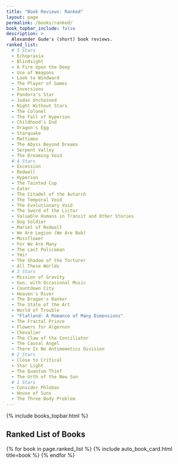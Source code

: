 ```yaml
---
title: "Book Reviews: Ranked"
layout: page
permalink: /books/ranked/
book_topbar_include: false
description: >
  Alexander Gude's (short) book reviews.
ranked_list:
  # 5 Stars
  - Echopraxia
  - Blindsight
  - A Fire Upon the Deep
  - Use of Weapons
  - Look to Windward
  - The Player of Games
  - Inversions
  - Pandora's Star
  - Judas Unchained
  - Night Without Stars
  - The Colonel
  - The Fall of Hyperion
  - Childhood's End
  - Dragon's Egg
  - Starquake
  - Mattimeo
  - The Abyss Beyond Dreams
  - Serpent Valley
  - The Dreaming Void
  # 4 Stars
  - Excession
  - Redwall
  - Hyperion
  - The Tainted Cup
  - Eater
  - The Citadel of the Autarch
  - The Temporal Void
  - The Evolutionary Void
  - The Sword of the Lictor
  - Valuable Humans in Transit and Other Stories
  - Dog Soldier
  - Mariel of Redwall
  - We Are Legion (We Are Bob)
  - Mossflower
  - For We Are Many
  - The Last Policeman
  - Ymir
  - The Shadow of the Torturer
  - All These Worlds
  # 3 Stars
  - Mission of Gravity
  - Gun, with Occasional Music
  - Countdown City
  - Heaven's River
  - The Dragon's Banker
  - The State of the Art
  - World of Trouble
  - "Flatland: A Romance of Many Dimensions"
  - The Fractal Prince
  - Flowers for Algernon
  - Chevalier
  - The Claw of the Conciliator
  - The Causal Angel
  - There Is No Antimemetics Division
  # 2 Stars
  - Close to Critical
  - Star Light
  - The Quantum Thief
  - The Urth of the New Sun
  # 1 Stars
  - Consider Phlebas
  - House of Suns
  - The Three-Body Problem
---
```


{% include books_topbar.html %}

<h2 class="book-list-headline">Ranked List of Books</h2>

<div class="card-grid">

{% for book in page.ranked_list %}
  {% include auto_book_card.html title=book %}
{% endfor %}

</div>
